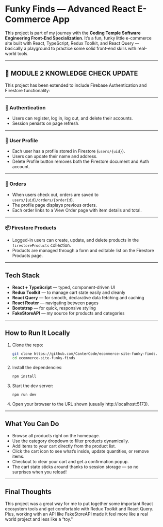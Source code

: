 # Funky Finds — Advanced React E-Commerce App

This project is part of my journey with the **Coding Temple Software Engineering Front-End Specialization**. It’s a fun, funky little e-commerce site built with React, TypeScript, Redux Toolkit, and React Query — basically a playground to practice some solid front-end skills with real-world tools.

---

## 📘 MODULE 2 KNOWLEDGE CHECK UPDATE

This project has been extended to include Firebase Authentication and Firestore functionality:

---

### 🔐 Authentication
- Users can register, log in, log out, and delete their accounts.
- Session persists on page refresh.

---

### 👤 User Profile
- Each user has a profile stored in Firestore (`users/{uid}`).
- Users can update their name and address.
- Delete Profile button removes both the Firestore document and Auth account.

---

### 🛒 Orders
- When users check out, orders are saved to `users/{uid}/orders/{orderId}`.
- The profile page displays previous orders.
- Each order links to a View Order page with item details and total.

---

### 📦 Firestore Products
- Logged-in users can create, update, and delete products in the `firestoreProducts` collection.
- Products are managed through a form and editable list on the Firestore Products page.

---

## Tech Stack

- **React + TypeScript** — typed, component-driven UI
- **Redux Toolkit** — to manage cart state easily and cleanly
- **React Query** — for smooth, declarative data fetching and caching
- **React Router** — navigating between pages
- **Bootstrap** — for quick, responsive styling
- **FakeStoreAPI** — my source for products and categories

---

## How to Run It Locally

1. Clone the repo:
    ```bash
    git clone https://github.com/CanterCode/ecommerce-site-funky-finds.git
    cd ecommerce-site-funky-finds
    ```

2. Install the dependencies:
    ```bash
    npm install
    ```

3. Start the dev server:
    ```bash
    npm run dev
    ```

4. Open your browser to the URL shown (usually http://localhost:5173).

---

## What You Can Do

- Browse all products right on the homepage.
- Use the category dropdown to filter products dynamically.
- Add items to your cart directly from the product list.
- Click the cart icon to see what’s inside, update quantities, or remove items.
- Checkout to clear your cart and get a confirmation popup.
- The cart state sticks around thanks to session storage — so no surprises when you reload!

---

## Final Thoughts

This project was a great way for me to put together some important React ecosystem tools and get comfortable with Redux Toolkit and React Query. Plus, working with an API like FakeStoreAPI made it feel more like a real world project and less like a “toy."

